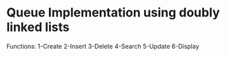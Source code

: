 # Queue Implementation using doubly linked lists
Functions:
1-Create
2-Insert
3-Delete
4-Search
5-Update
6-Display
